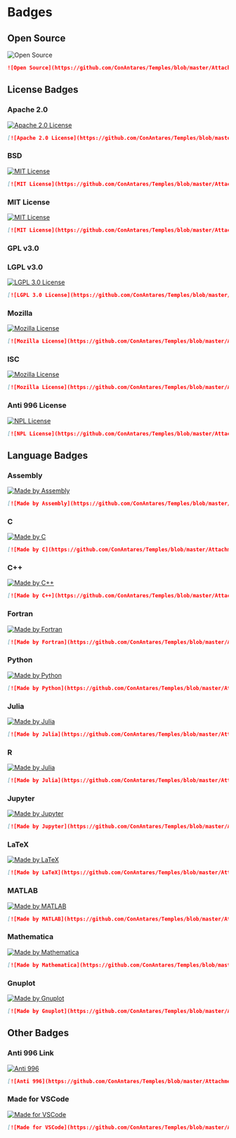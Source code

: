# Badges

## Open Source

![Open Source](https://github.com/ConAntares/Temples/blob/master/Attachments/OpenSource.svg)

```markdown
![Open Source](https://github.com/ConAntares/Temples/blob/master/Attachments/OpenSource.svg)
```

## License Badges

### Apache 2.0

[![Apache 2.0 License](https://github.com/ConAntares/Temples/blob/master/Attachments/LicenseApache2.0.svg)](https://www.apache.org/licenses/LICENSE-2.0)

```markdown
[![Apache 2.0 License](https://github.com/ConAntares/Temples/blob/master/Attachments/LicenseApache2.0.svg)](https://www.apache.org/licenses/LICENSE-2.0)
```

### BSD

[![MIT License](https://github.com/ConAntares/Temples/blob/master/Attachments/LicenseBSD.svg)](https://www.freebsd.org/copyright/freebsd-license.html)

```markdown
[![MIT License](https://github.com/ConAntares/Temples/blob/master/Attachments/LicenseBSD.svg)](https://www.freebsd.org/copyright/freebsd-license.html)
```

### MIT License

[![MIT License](https://github.com/ConAntares/Temples/blob/master/Attachments/LicenseMIT.svg)](https://opensource.org/licenses/mit-license.php)

```markdown
[![MIT License](https://github.com/ConAntares/Temples/blob/master/Attachments/LicenseMIT.svg)](https://opensource.org/licenses/mit-license.php)
```

### GPL v3.0

### LGPL v3.0

[![LGPL 3.0 License](https://github.com/ConAntares/Temples/blob/master/Attachments/LicenseLGPL3.0.svg)](https://www.gnu.org/licenses/lgpl-3.0)

```markdown
[![LGPL 3.0 License](https://github.com/ConAntares/Temples/blob/master/Attachments/LicenseLGPL3.0.svg)](https://www.gnu.org/licenses/lgpl-3.0)
```

### Mozilla

[![Mozilla License](https://github.com/ConAntares/Temples/blob/master/Attachments/LicenseMozilla.svg)](https://www.mozilla.org/en-US/MPL/)

```markdown
[![Mozilla License](https://github.com/ConAntares/Temples/blob/master/Attachments/LicenseMozilla.svg)](https://www.mozilla.org/en-US/MPL/)
```

### ISC

[![Mozilla License](https://github.com/ConAntares/Temples/blob/master/Attachments/LicenseISC.svg)](https://opensource.org/licenses/ISC)

```markdown
[![Mozilla License](https://github.com/ConAntares/Temples/blob/master/Attachments/LicenseISC.svg)](https://opensource.org/licenses/ISC)
```

### Anti 996 License

[![NPL License](https://github.com/ConAntares/Temples/blob/master/Attachments/LicenseNPL.svg)](https://github.com/996icu/996.ICU/blob/master/LICENSE)

```markdown
[![NPL License](https://github.com/ConAntares/Temples/blob/master/Attachments/LicenseNPL.svg)](https://github.com/996icu/996.ICU/blob/master/LICENSE)
```

## Language Badges

### Assembly

[![Made by Assembly](https://github.com/ConAntares/Temples/blob/master/Attachments/MadebyAssembly.svg)](https://en.wikipedia.org/wiki/Assembly_language)

```markdown
[![Made by Assembly](https://github.com/ConAntares/Temples/blob/master/Attachments/MadebyAssembly.svg)](https://en.wikipedia.org/wiki/Assembly_language)
```

### C

[![Made by C](https://github.com/ConAntares/Temples/blob/master/Attachments/MadebyC.svg)](https://en.wikipedia.org/wiki/C_(programming_language))

```markdown
[![Made by C](https://github.com/ConAntares/Temples/blob/master/Attachments/MadebyC.svg)](https://en.wikipedia.org/wiki/C_(programming_language))
```

### C++

[![Made by C++](https://github.com/ConAntares/Temples/blob/master/Attachments/MadebyCpp.svg)](https://en.wikipedia.org/wiki/C%2B%2B)

```markdown
[![Made by C++](https://github.com/ConAntares/Temples/blob/master/Attachments/MadebyCpp.svg)](https://en.wikipedia.org/wiki/C%2B%2B)
```

### Fortran

[![Made by Fortran](https://github.com/ConAntares/Temples/blob/master/Attachments/MadebyFortran.svg)](http://www.fortran.com/)

```markdown
[![Made by Fortran](https://github.com/ConAntares/Temples/blob/master/Attachments/MadebyFortran.svg)](http://www.fortran.com/)
```

### Python

[![Made by Python](https://github.com/ConAntares/Temples/blob/master/Attachments/MadebyPython.svg)](https://www.python.org/)

```markdown
[![Made by Python](https://github.com/ConAntares/Temples/blob/master/Attachments/MadebyPython.svg)](https://www.python.org/)
```

### Julia

[![Made by Julia](https://github.com/ConAntares/Temples/blob/master/Attachments/MadebyJulia.svg)](https://julialang.org/)

```markdown
[![Made by Julia](https://github.com/ConAntares/Temples/blob/master/Attachments/MadebyJulia.svg)](https://julialang.org/)
```

### R

[![Made by Julia](https://github.com/ConAntares/Temples/blob/master/Attachments/MadebyR.svg)](https://www.r-project.org/)

```markdown
[![Made by Julia](https://github.com/ConAntares/Temples/blob/master/Attachments/MadebyR.svg)](https://www.r-project.org/)
```

### Jupyter

[![Made by Jupyter](https://github.com/ConAntares/Temples/blob/master/Attachments/MadebyJupyter.svg)](https://jupyter.org/)

```markdown
[![Made by Jupyter](https://github.com/ConAntares/Temples/blob/master/Attachments/MadebyJupyter.svg)](https://jupyter.org/)
```

### LaTeX

[![Made by LaTeX](https://github.com/ConAntares/Temples/blob/master/Attachments/MadebyLaTeX.svg)](https://www.latex-project.org/)

```markdown
[![Made by LaTeX](https://github.com/ConAntares/Temples/blob/master/Attachments/MadebyLaTeX.svg)](https://www.latex-project.org/)
```

### MATLAB

[![Made by MATLAB](https://github.com/ConAntares/Temples/blob/master/Attachments/MadebyMATLAB.svg)](https://www.mathworks.com/)

```markdown
[![Made by MATLAB](https://github.com/ConAntares/Temples/blob/master/Attachments/MadebyMATLAB.svg)](https://www.mathworks.com/)
```

### Mathematica

[![Made by Mathematica](https://github.com/ConAntares/Temples/blob/master/Attachments/MadebyMathematica.svg)](http://www.wolfram.com/)

```markdown
[![Made by Mathematica](https://github.com/ConAntares/Temples/blob/master/Attachments/MadebyMathematica.svg)](http://www.wolfram.com/)
```

### Gnuplot

[![Made by Gnuplot](https://github.com/ConAntares/Temples/blob/master/Attachments/MadebyGnuplot.svg)](http://gnuplot.sourceforge.net/)

```markdown
[![Made by Gnuplot](https://github.com/ConAntares/Temples/blob/master/Attachments/MadebyGnuplot.svg)](http://gnuplot.sourceforge.net/)
```

## Other Badges

### Anti 996 Link

[![Anti 996](https://github.com/ConAntares/Temples/blob/master/Attachments/LinkNPL.svg)](https://996.icu)

```markdown
[![Anti 996](https://github.com/ConAntares/Temples/blob/master/Attachments/LinkNPL.svg)](https://996.icu)
```

### Made for VSCode

[![Made for VSCode](https://github.com/ConAntares/Temples/blob/master/Attachments/MadeforVSCode.svg)](https://code.visualstudio.com/)

```markdown
[![Made for VSCode](https://github.com/ConAntares/Temples/blob/master/Attachments/MadeforVSCode.svg)](https://code.visualstudio.com/)
```